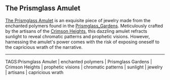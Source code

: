 ## The Prismglass Amulet

[The Prismglass Amulet](.md) is an exquisite piece of jewelry made from the enchanted polymers found in the [Prismglass_Gardens](../Places/Prismglass_Gardens.md). Meticulously crafted by the artisans of the [Crimson Heights](../Places/Crimson_Heights.md), this dazzling amulet refracts sunlight to reveal chromatic patterns and prophetic visions. However, harnessing the amulet's power comes with the risk of exposing oneself to the capricious wrath of the narrative.


---

TAGS:Prismglass Amulet | enchanted polymers | Prismglass Gardens | Crimson Heights | prophetic visions | chromatic patterns | sunlight | jewelry | artisans | capricious wrath
